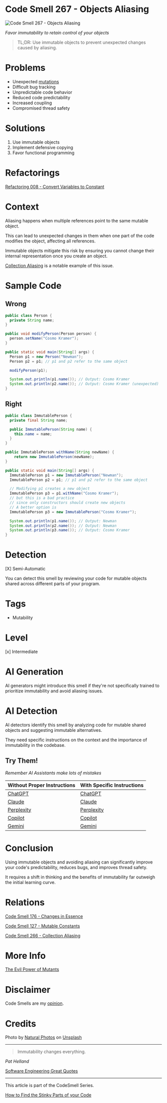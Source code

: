 # Code Smell 267 - Objects Aliasing

![Code Smell 267 - Objects Aliasing](Code%20Smell%20267%20-%20Objects%20Aliasing.jpg)

*Favor immutability to retain control of your objects*

> TL;DR: Use immutable objects to prevent unexpected changes caused by aliasing.

# Problems

- Unexpected [mutations](https://github.com/mcsee/Software-Design-Articles/tree/main/Articles/Theory/The%20Evil%20Power%20of%20Mutants/readme.md)
- Difficult bug tracking
- Unpredictable code behavior
- Reduced code predictability
- Increased coupling
- Compromised thread safety

# Solutions

1. Use immutable objects
2. Implement defensive copying
3. Favor functional programming

# Refactorings

[Refactoring 008 - Convert Variables to Constant](https://github.com/mcsee/Software-Design-Articles/tree/main/Articles/Refactorings/Refactoring%20008%20-%20Convert%20Variables%20to%20Constant/readme.md)

# Context

Aliasing happens when multiple references point to the same mutable object. 

This can lead to unexpected changes in them when one part of the code modifies the object, affecting all references. 

Immutable objects mitigate this risk by ensuring you cannot change their internal representation once you create an object.

[Collection Aliasing](https://github.com/mcsee/Software-Design-Articles/tree/main/Articles/Code%20Smells/Code%20Smell%20266%20-%20Collection%20Aliasing/readme.md) is a notable example of this issue.

# Sample Code

## Wrong

[Gist Url]: # (https://gist.github.com/mcsee/5c5d78c37c8a02a76f5016a1d9cce5b9)

```java
public class Person {
  private String name; 
}

public void modifyPerson(Person person) {
  person.setName("Cosmo Kramer");
}

public static void main(String[] args) {
  Person p1 = new Person("Newman");
  Person p2 = p1; // p1 and p2 refer to the same object

  modifyPerson(p1);

  System.out.println(p1.name()); // Output: Cosmo Kramer
  System.out.println(p2.name()); // Output: Cosmo Kramer (unexpected)
}
```

## Right

[Gist Url]: # (https://gist.github.com/mcsee/a2f26976d78ac14d239005c1a351cd4e)

```java
public class ImmutablePerson {
  private final String name; 

  public ImmutablePerson(String name) {
    this.name = name; 
  } 
}

public ImmutablePerson withName(String newName) {
    return new ImmutablePerson(newName);
}

public static void main(String[] args) {
  ImmutablePerson p1 = new ImmutablePerson("Newman");
  ImmutablePerson p2 = p1; // p1 and p2 refer to the same object

  // Modifying p1 creates a new object
  ImmutablePerson p3 = p1.withName("Cosmo Kramer");
  // but this is a bad practice 
  // since only constructors should create new objects
  // A better option is
  ImmutablePerson p3 = new ImmutablePerson("Cosmo Kramer");

  System.out.println(p1.name()); // Output: Newman
  System.out.println(p2.name()); // Output: Newman
  System.out.println(p3.name()); // Output: Cosmo Kramer
}
```

# Detection

[X] Semi-Automatic 

You can detect this smell by reviewing your code for mutable objects shared across different parts of your program.

# Tags

- Mutability

# Level

[x] Intermediate

# AI Generation

AI generators might introduce this smell if they're not specifically trained to prioritize immutability and avoid aliasing issues.

# AI Detection

AI detectors identify this smell by analyzing code for mutable shared objects and suggesting immutable alternatives. 

They need specific instructions on the context and the importance of immutability in the codebase.

## Try Them!

*Remember AI Assistants make lots of mistakes*

| Without Proper Instructions    | With Specific Instructions |
| -------- | ------- |
| [ChatGPT](https://chat.openai.com/?q=Correct+and+explain+this+code%3A+%60%60%60java%0D%0Apublic+class+Person+%7B%0D%0A++private+String+name%3B+%0D%0A%7D%0D%0A%0D%0Apublic+void+modifyPerson%28Person+person%29+%7B%0D%0A++person.setName%28%22Cosmo+Kramer%22%29%3B%0D%0A%7D%0D%0A%0D%0Apublic+static+void+main%28String%5B%5D+args%29+%7B%0D%0A++Person+p1+%3D+new+Person%28%22Newman%22%29%3B%0D%0A++Person+p2+%3D+p1%3B+%2F%2F+p1+and+p2+refer+to+the+same+object%0D%0A%0D%0A++modifyPerson%28p1%29%3B%0D%0A%0D%0A++System.out.println%28p1.name%28%29%29%3B+%2F%2F+Output%3A+Cosmo+Kramer%0D%0A++System.out.println%28p2.name%28%29%29%3B+%2F%2F+Output%3A+Cosmo+Kramer+%28unexpected%29%0D%0A%7D%0D%0A%60%60%60) | [ChatGPT](https://chat.openai.com/?q=Remove+object+aliasing%3A+%60%60%60java%0D%0Apublic+class+Person+%7B%0D%0A++private+String+name%3B+%0D%0A%7D%0D%0A%0D%0Apublic+void+modifyPerson%28Person+person%29+%7B%0D%0A++person.setName%28%22Cosmo+Kramer%22%29%3B%0D%0A%7D%0D%0A%0D%0Apublic+static+void+main%28String%5B%5D+args%29+%7B%0D%0A++Person+p1+%3D+new+Person%28%22Newman%22%29%3B%0D%0A++Person+p2+%3D+p1%3B+%2F%2F+p1+and+p2+refer+to+the+same+object%0D%0A%0D%0A++modifyPerson%28p1%29%3B%0D%0A%0D%0A++System.out.println%28p1.name%28%29%29%3B+%2F%2F+Output%3A+Cosmo+Kramer%0D%0A++System.out.println%28p2.name%28%29%29%3B+%2F%2F+Output%3A+Cosmo+Kramer+%28unexpected%29%0D%0A%7D%0D%0A%60%60%60) |
| [Claude](https://claude.ai/new?q=Correct+and+explain+this+code%3A+%60%60%60java%0D%0Apublic+class+Person+%7B%0D%0A++private+String+name%3B+%0D%0A%7D%0D%0A%0D%0Apublic+void+modifyPerson%28Person+person%29+%7B%0D%0A++person.setName%28%22Cosmo+Kramer%22%29%3B%0D%0A%7D%0D%0A%0D%0Apublic+static+void+main%28String%5B%5D+args%29+%7B%0D%0A++Person+p1+%3D+new+Person%28%22Newman%22%29%3B%0D%0A++Person+p2+%3D+p1%3B+%2F%2F+p1+and+p2+refer+to+the+same+object%0D%0A%0D%0A++modifyPerson%28p1%29%3B%0D%0A%0D%0A++System.out.println%28p1.name%28%29%29%3B+%2F%2F+Output%3A+Cosmo+Kramer%0D%0A++System.out.println%28p2.name%28%29%29%3B+%2F%2F+Output%3A+Cosmo+Kramer+%28unexpected%29%0D%0A%7D%0D%0A%60%60%60) | [Claude](https://claude.ai/new?q=Remove+object+aliasing%3A+%60%60%60java%0D%0Apublic+class+Person+%7B%0D%0A++private+String+name%3B+%0D%0A%7D%0D%0A%0D%0Apublic+void+modifyPerson%28Person+person%29+%7B%0D%0A++person.setName%28%22Cosmo+Kramer%22%29%3B%0D%0A%7D%0D%0A%0D%0Apublic+static+void+main%28String%5B%5D+args%29+%7B%0D%0A++Person+p1+%3D+new+Person%28%22Newman%22%29%3B%0D%0A++Person+p2+%3D+p1%3B+%2F%2F+p1+and+p2+refer+to+the+same+object%0D%0A%0D%0A++modifyPerson%28p1%29%3B%0D%0A%0D%0A++System.out.println%28p1.name%28%29%29%3B+%2F%2F+Output%3A+Cosmo+Kramer%0D%0A++System.out.println%28p2.name%28%29%29%3B+%2F%2F+Output%3A+Cosmo+Kramer+%28unexpected%29%0D%0A%7D%0D%0A%60%60%60) |
| [Perplexity](https://perplexity.ai/?q=Correct+and+explain+this+code%3A+%60%60%60java%0D%0Apublic+class+Person+%7B%0D%0A++private+String+name%3B+%0D%0A%7D%0D%0A%0D%0Apublic+void+modifyPerson%28Person+person%29+%7B%0D%0A++person.setName%28%22Cosmo+Kramer%22%29%3B%0D%0A%7D%0D%0A%0D%0Apublic+static+void+main%28String%5B%5D+args%29+%7B%0D%0A++Person+p1+%3D+new+Person%28%22Newman%22%29%3B%0D%0A++Person+p2+%3D+p1%3B+%2F%2F+p1+and+p2+refer+to+the+same+object%0D%0A%0D%0A++modifyPerson%28p1%29%3B%0D%0A%0D%0A++System.out.println%28p1.name%28%29%29%3B+%2F%2F+Output%3A+Cosmo+Kramer%0D%0A++System.out.println%28p2.name%28%29%29%3B+%2F%2F+Output%3A+Cosmo+Kramer+%28unexpected%29%0D%0A%7D%0D%0A%60%60%60) | [Perplexity](https://perplexity.ai/?q=Remove+object+aliasing%3A+%60%60%60java%0D%0Apublic+class+Person+%7B%0D%0A++private+String+name%3B+%0D%0A%7D%0D%0A%0D%0Apublic+void+modifyPerson%28Person+person%29+%7B%0D%0A++person.setName%28%22Cosmo+Kramer%22%29%3B%0D%0A%7D%0D%0A%0D%0Apublic+static+void+main%28String%5B%5D+args%29+%7B%0D%0A++Person+p1+%3D+new+Person%28%22Newman%22%29%3B%0D%0A++Person+p2+%3D+p1%3B+%2F%2F+p1+and+p2+refer+to+the+same+object%0D%0A%0D%0A++modifyPerson%28p1%29%3B%0D%0A%0D%0A++System.out.println%28p1.name%28%29%29%3B+%2F%2F+Output%3A+Cosmo+Kramer%0D%0A++System.out.println%28p2.name%28%29%29%3B+%2F%2F+Output%3A+Cosmo+Kramer+%28unexpected%29%0D%0A%7D%0D%0A%60%60%60) |
| [Copilot](https://www.bing.com/chat?showconv=1&sendquery=1&q=Correct+and+explain+this+code%3A+%60%60%60java%0D%0Apublic+class+Person+%7B%0D%0A++private+String+name%3B+%0D%0A%7D%0D%0A%0D%0Apublic+void+modifyPerson%28Person+person%29+%7B%0D%0A++person.setName%28%22Cosmo+Kramer%22%29%3B%0D%0A%7D%0D%0A%0D%0Apublic+static+void+main%28String%5B%5D+args%29+%7B%0D%0A++Person+p1+%3D+new+Person%28%22Newman%22%29%3B%0D%0A++Person+p2+%3D+p1%3B+%2F%2F+p1+and+p2+refer+to+the+same+object%0D%0A%0D%0A++modifyPerson%28p1%29%3B%0D%0A%0D%0A++System.out.println%28p1.name%28%29%29%3B+%2F%2F+Output%3A+Cosmo+Kramer%0D%0A++System.out.println%28p2.name%28%29%29%3B+%2F%2F+Output%3A+Cosmo+Kramer+%28unexpected%29%0D%0A%7D%0D%0A%60%60%60) | [Copilot](https://www.bing.com/chat?showconv=1&sendquery=1&q=Remove+object+aliasing%3A+%60%60%60java%0D%0Apublic+class+Person+%7B%0D%0A++private+String+name%3B+%0D%0A%7D%0D%0A%0D%0Apublic+void+modifyPerson%28Person+person%29+%7B%0D%0A++person.setName%28%22Cosmo+Kramer%22%29%3B%0D%0A%7D%0D%0A%0D%0Apublic+static+void+main%28String%5B%5D+args%29+%7B%0D%0A++Person+p1+%3D+new+Person%28%22Newman%22%29%3B%0D%0A++Person+p2+%3D+p1%3B+%2F%2F+p1+and+p2+refer+to+the+same+object%0D%0A%0D%0A++modifyPerson%28p1%29%3B%0D%0A%0D%0A++System.out.println%28p1.name%28%29%29%3B+%2F%2F+Output%3A+Cosmo+Kramer%0D%0A++System.out.println%28p2.name%28%29%29%3B+%2F%2F+Output%3A+Cosmo+Kramer+%28unexpected%29%0D%0A%7D%0D%0A%60%60%60) |
| [Gemini](https://gemini.google.com/?q=Correct+and+explain+this+code%3A+%60%60%60java%0D%0Apublic+class+Person+%7B%0D%0A++private+String+name%3B+%0D%0A%7D%0D%0A%0D%0Apublic+void+modifyPerson%28Person+person%29+%7B%0D%0A++person.setName%28%22Cosmo+Kramer%22%29%3B%0D%0A%7D%0D%0A%0D%0Apublic+static+void+main%28String%5B%5D+args%29+%7B%0D%0A++Person+p1+%3D+new+Person%28%22Newman%22%29%3B%0D%0A++Person+p2+%3D+p1%3B+%2F%2F+p1+and+p2+refer+to+the+same+object%0D%0A%0D%0A++modifyPerson%28p1%29%3B%0D%0A%0D%0A++System.out.println%28p1.name%28%29%29%3B+%2F%2F+Output%3A+Cosmo+Kramer%0D%0A++System.out.println%28p2.name%28%29%29%3B+%2F%2F+Output%3A+Cosmo+Kramer+%28unexpected%29%0D%0A%7D%0D%0A%60%60%60) | [Gemini](https://gemini.google.com/?q=Remove+object+aliasing%3A+%60%60%60java%0D%0Apublic+class+Person+%7B%0D%0A++private+String+name%3B+%0D%0A%7D%0D%0A%0D%0Apublic+void+modifyPerson%28Person+person%29+%7B%0D%0A++person.setName%28%22Cosmo+Kramer%22%29%3B%0D%0A%7D%0D%0A%0D%0Apublic+static+void+main%28String%5B%5D+args%29+%7B%0D%0A++Person+p1+%3D+new+Person%28%22Newman%22%29%3B%0D%0A++Person+p2+%3D+p1%3B+%2F%2F+p1+and+p2+refer+to+the+same+object%0D%0A%0D%0A++modifyPerson%28p1%29%3B%0D%0A%0D%0A++System.out.println%28p1.name%28%29%29%3B+%2F%2F+Output%3A+Cosmo+Kramer%0D%0A++System.out.println%28p2.name%28%29%29%3B+%2F%2F+Output%3A+Cosmo+Kramer+%28unexpected%29%0D%0A%7D%0D%0A%60%60%60) | 

# Conclusion

Using immutable objects and avoiding aliasing can significantly improve your code's predictability, reduces bugs, and improves thread safety. 

It requires a shift in thinking and the benefits of immutability far outweigh the initial learning curve.

# Relations

[Code Smell 176 - Changes in Essence](https://github.com/mcsee/Software-Design-Articles/tree/main/Articles/Code%20Smells/Code%20Smell%20176%20-%20Changes%20in%20Essence/readme.md)

[Code Smell 127 - Mutable Constants](https://github.com/mcsee/Software-Design-Articles/tree/main/Articles/Code%20Smells/Code%20Smell%20127%20-%20Mutable%20Constants/readme.md)

[Code Smell 266 - Collection Aliasing](https://github.com/mcsee/Software-Design-Articles/tree/main/Articles/Code%20Smells/Code%20Smell%20266%20-%20Collection%20Aliasing/readme.md)

# More Info

[The Evil Power of Mutants](https://github.com/mcsee/Software-Design-Articles/tree/main/Articles/Theory/The%20Evil%20Power%20of%20Mutants/readme.md)

# Disclaimer

Code Smells are my [opinion](https://github.com/mcsee/Software-Design-Articles/tree/main/Articles/Blogging/I%20Wrote%20More%20than%2090%20Articles%20on%202021%20Here%20is%20What%20I%20Learned/readme.md).

# Credits

Photo by [Natural Photos](https://unsplash.com/@naturalphotos08) on [Unsplash](https://unsplash.com/photos/a-man-standing-in-front-of-a-display-of-key-chains-eWXLPRjaoRk)  
  
* * *

> Immutability changes everything.

_Pat Helland_

[Software Engineering Great Quotes](https://github.com/mcsee/Software-Design-Articles/tree/main/Articles/Quotes/Software%20Engineering%20Great%20Quotes/readme.md)

* * *

This article is part of the CodeSmell Series.

[How to Find the Stinky Parts of your Code](https://github.com/mcsee/Software-Design-Articles/tree/main/Articles/Code%20Smells/How%20to%20Find%20the%20Stinky%20parts%20of%20your%20Code/readme.md)